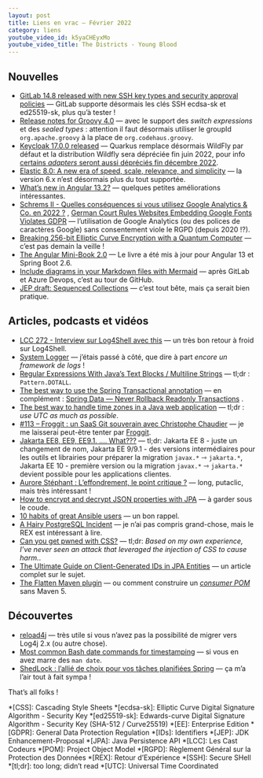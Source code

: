 ```yaml
---
layout: post
title: Liens en vrac — Février 2022
category: liens
youtube_video_id: k5yaCHEyxMo
youtube_video_title: The Districts - Young Blood
---
```


## Nouvelles

- [GitLab 14.8 released with new SSH key types and security approval policies](https://about.gitlab.com/releases/2022/02/22/gitlab-14-8-released/)
  — GitLab supporte désormais les clés SSH ecdsa-sk et ed25519-sk, plus qu’à tester !
- [Release notes for Groovy 4.0](https://groovy-lang.org/releasenotes/groovy-4.0.html)
  — avec le support des _switch expressions_ et des _sealed types_ : attention il faut désormais utiliser le groupId
  `org.apache.groovy` à la place de `org.codehaus.groovy`.
- [Keycloak 17.0.0 released](https://www.keycloak.org/2022/02/keycloak-1700-released)
  — Quarkus remplace désormais WildFly par défaut et la distribution Wildfly sera dépréciée fin juin 2022, pour info
  [certains _adapters_ seront aussi dépréciés fin décembre 2022](https://www.keycloak.org/2022/02/adapter-deprecation).
- [Elastic 8.0: A new era of speed, scale, relevance, and simplicity](https://www.elastic.co/blog/whats-new-elastic-8-0-0)
  — la version 6.x n’est désormais plus du tout supportée.
- [What’s new in Angular 13.2?](https://blog.ninja-squad.com/2022/01/27/what-is-new-angular-13.2/)
  — quelques petites améliorations intéressantes.
- [Schrems II - Quelles conséquences si vous utilisez Google Analytics & Co. en 2022 ?](https://blog.ostraca.fr/schrems-ii-quels-consequences-si-vous-utilisez-google-analytics-and-co.-en-2022/)
  ,
  [German Court Rules Websites Embedding Google Fonts Violates GDPR](https://thehackernews.com/2022/01/german-court-rules-websites-embedding.html)
  — l’utilisation de Google Analytics (ou des polices de caractères Google) sans consentement viole le RGPD (depuis
  2020 !?).
- [Breaking 256-bit Elliptic Curve Encryption with a Quantum Computer](https://www.schneier.com/blog/archives/2022/02/breaking-245-bit-elliptic-curve-encryption-with-a-quantum-computer.html)
  — c’est pas demain la veille !
- [The Angular Mini-Book 2.0](https://www.infoq.com/minibooks/angular-mini-book-v2/)
  — Le livre a été mis à jour pour Angular 13 et Spring Boot 2.6.
- [Include diagrams in your Markdown files with Mermaid](https://github.blog/2022-02-14-include-diagrams-markdown-files-mermaid/)
  — après GitLab et Azure Devops, c’est au tour de GitHub.
- [JEP draft: Sequenced Collections](https://openjdk.java.net/jeps/8280836)
  — c’est tout bête, mais ça serait bien pratique.

## Articles, podcasts et vidéos

- [LCC 272 - Interview sur Log4Shell avec this](https://lescastcodeurs.com/2022/02/12/lcc-272-interview-sur-log4shell-avec-this/)
  — un très bon retour à froid sur Log4Shell.
- [System Logger](https://blog.frankel.ch/system-logger/)
  — j’étais passé à côté, que dire à part _encore un framework de logs_ !
- [Regular Expressions With Java’s Text Blocks / Multiline Strings](https://adambien.blog/roller/abien/entry/regular_expressions_with_java_s)
  — tl;dr : `Pattern.DOTALL`.
- [The best way to use the Spring Transactional annotation](https://vladmihalcea.com/spring-transactional-annotation/)
  — en
  complément : [Spring Data — Never Rollback Readonly Transactions](https://dev.to/kirekov/spring-never-rollback-readonly-transactions-28kb)
  .
- [The best way to handle time zones in a Java web application](https://vladmihalcea.com/time-zones-java-web-application/)
  — tl;dr : _use UTC as much as possible_.
- [#113 – Froggit : un SaaS Git souverain avec Christophe Chaudier](https://www.youtube.com/watch?v=oSKvAGG5bJY)
  — je me laisserai peut-être tenter par [Froggit](https://froggit.fr/).
- [Jakarta EE8, EE9, EE9.1. …. What???](https://ralph.blog.imixs.com/2022/01/17/jakarta-ee8-ee9-ee9-1-what/)
  — tl;dr: Jakarta EE 8 - juste un changement de nom, Jakarta EE 9/9.1 - des versions intermédiaires pour les outils et
  librairies pour préparer la migration `javax.*` ⇾ `jakarta.*`, Jakarta EE 10 - première version ou la
  migration `javax.*` ⇾ `jakarta.*` devient possible pour les applications clientes.
- [Aurore Stéphant : L’effondrement, le point critique ?](https://www.thinkerview.com/aurore-stephant-leffondrement-le-point-critique/)
  — long, putaclic, mais très intéressant !
- [How to encrypt and decrypt JSON properties with JPA](https://vladmihalcea.com/encrypt-decrypt-json-jpa/)
  — à garder sous le coude.
- [10 habits of great Ansible users](https://www.redhat.com/sysadmin/10-great-ansible-practices)
  — un bon rappel.
- [A Hairy PostgreSQL Incident](https://ardentperf.com/2022/02/10/a-hairy-postgresql-incident/)
  — je n’ai pas compris grand-chose, mais le REX est intéressant à lire.
- [Can you get pwned with CSS?](https://scotthelme.co.uk/can-you-get-pwned-with-css/)
  — tl;dr: _Based on my own experience, I’ve never seen an attack that leveraged the injection of CSS to cause harm._.
- [The Ultimate Guide on Client-Generated IDs in JPA Entities](https://www.jpa-buddy.com/blog/the-ultimate-guide-on-client/)
  — un article complet sur le sujet.
- [The Flatten Maven plugin](https://blog.frankel.ch/maven-flatten-plugin/)
  — ou comment construire un [_consumer POM_](https://cwiki.apache.org/confluence/display/MAVEN/Build+vs+Consumer+POM)
  sans Maven 5.

## Découvertes

- [reload4j](https://reload4j.qos.ch/news.html)
  — très utile si vous n’avez pas la possibilité de migrer vers Log4j 2.x (ou autre chose).
- [Most common Bash date commands for timestamping](https://zxq9.com/archives/795)
  — si vous en avez marre des `man date`.
- [ShedLock : l’allié de choix pour vos tâches planifiées Spring](https://blog.ippon.fr/2022/02/28/shedlock-lallie-de-choix-pour-vos-taches-planifiees-spring/)
  — ça m’a l’air tout à fait sympa !

That’s all folks !

*[CSS]: Cascading Style Sheets
*[ecdsa-sk]: Elliptic Curve Digital Signature Algorithm - Security Key
*[ed25519-sk]: Edwards-curve Digital Signature Algorithm - Security Key (SHA-512 / Curve25519)
*[EE]: Enterprise Edition
*[GDPR]: General Data Protection Regulation
*[IDs]: Identifiers
*[JEP]: JDK Enhancement-Proposal
*[JPA]: Java Persistence API
*[LCC]: Les Cast Codeurs
*[POM]: Project Object Model
*[RGPD]: Règlement Général sur la Protection des Données
*[REX]: Retour d’Expérience
*[SSH]: Secure SHell
*[tl;dr]: too long; didn’t read
*[UTC]: Universal Time Coordinated
